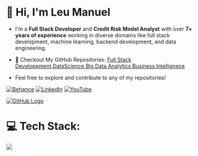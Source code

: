 # 👋 Hi, I'm Leu Manuel

- I'm a **Full Stack Developer** and **Credit Risk Model Analyst** with over **7+ years of experience** working in diverse domains like full stack development, machine learning, backend development, and data engineering.

-  💼 Checkout My GitHub Repositories: [Full Stack Developement](https://github.com/your-username/system-design),[DataScience](https://github.com/your-username/low-level-design),[Big Data Analytics](https://github.com/your-username/leetcode-solutions),[Business Intellignece](https://github.com/your-username/behavioral-interviews)

- Feel free to explore and contribute to any of my repositories!


[![Behance](https://img.shields.io/badge/Behance-1769ff?logo=behance&logoColor=white)](https://behance.net/leumanuel.vercel.app) [![LinkedIn](https://img.shields.io/badge/LinkedIn-%230077B5.svg?logo=linkedin&logoColor=white)](https://linkedin.com/in/https://www.linkedin.com/in/leu-manuel/) [![YouTube](https://img.shields.io/badge/YouTube-%23FF0000.svg?logo=YouTube&logoColor=white)](https://youtube.com/@https://www.youtube.com/@leua.manuel5180) 

[![GitHub Logo](https://github.com/Leupesquisa/Leupesquisa/blob/main/leumanuel_diagram.png)](https://github.com/)

# 💻 Tech Stack:
![](https://github-readme-stats.vercel.app/api/top-langs/?username=Leupesquisa&theme=dark&hide_border=false&include_all_commits=false&count_private=false&layout=compact)
